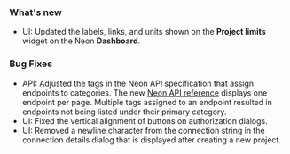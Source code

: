 ### What's new

- UI: Updated the labels, links, and units shown on the **Project limits** widget on the Neon **Dashboard**.

### Bug Fixes

- API: Adjusted the tags in the Neon API specification that assign endpoints to categories. The new [Neon API reference](https://neon.tech/docs/reference/api-reference) displays one endpoint per page. Multiple tags assigned to an endpoint resulted in endpoints not being listed under their primary category.
- UI: Fixed the vertical alignment of buttons on authorization dialogs.
- UI: Removed a newline character from the connection string in the connection details dialog that is displayed after creating a new project.
